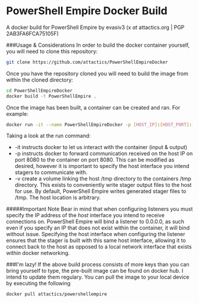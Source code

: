 # PowerShell Empire Docker Build
A docker build for PowerShell Empire by evasiv3 (x *at* attactics.org | PGP 2AB3FA6FCA75105F)

###Usage & Considerations
In order to build the docker container yourself, you will need to clone this repository:
```sh
git clone https://github.com/attactics/PowerShellEmpireDocker
```
Once you have the repository cloned you will need to build the image from within the cloned directory:
```sh
cd PowerShellEmpireDocker
docker build -t PowerShellEmpire .
```
Once the image has been built, a container can be created and ran. For example:
```sh
docker run -it --name PowerShellEmpireDocker -p [HOST_IP]:[HOST_PORT]:[CONTAINER_PORT] -v /tmp:/tmp PowerShellEmpire
```
Taking a look at the run command:
*  -it instructs docker to let us interact with the container (input & output)
*  -p instructs docker to forward communication received on the host IP on port 8080 to the container on port 8080. This can be modified as desired, however it is important to specify the host interface you intend stagers to communicate with.
*  -v create a volume linking the host /tmp directory to the containers /tmp directory. This exists to conveniently write stager output files to the host for use. By default, PowerShell Empire writes generated stager files to /tmp. The host location is arbitrary.

#####Important Note
Bear in mind that when configuring listeners you must specify the IP address of the _host_ interface you intend to receive connections on. PowerShell Empire will bind a listener to 0.0.0.0, as such even if you specify an IP that does not exist within the container, it will bind without issue. Specifying the host interface when configuring the listener ensures that the stager is built with this same host interface, allowing it to connect back to the host as opposed to a local network interface that exists within docker networking.

###I'm lazy!
If the above build process consists of more keys than you can bring yourself to type, the pre-built image can be found on docker hub. I intend to update them regulary. You can pull the image to your local device by executing the following
```sh
docker pull attactics/powershellempire
```
